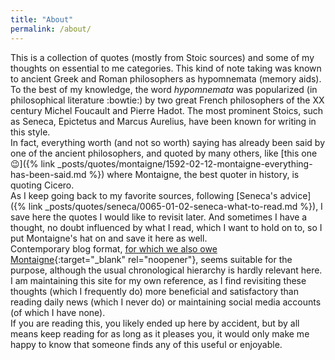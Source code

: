 ```yaml
---
title: "About"
permalink: /about/
---
```


This is a collection of quotes (mostly from Stoic sources) and some of my thoughts on essential to me categories. This kind of note taking was known to ancient Greek and Roman philosophers as hypomnemata (memory aids). To the best of my knowledge, the word *hypomnemata* was popularized (in philosophical literature :bowtie:) by two great French philosophers of the XX century Michel Foucault and Pierre Hadot. The most prominent Stoics, such as Seneca, Epictetus and Marcus Aurelius, have been known for writing in this style.<br>
In fact, everything worth (and not so worth) saying has already been said by one of the ancient philosophers, and quoted by many others, like [this one :wink:]({% link _posts/quotes/montaigne/1592-02-12-montaigne-everything-has-been-said.md %}) where Montaigne, the best quoter in history, is quoting Cicero.<br>
As I keep going back to my favorite sources, following [Seneca's advice]({% link _posts/quotes/seneca/0065-01-02-seneca-what-to-read.md %}), I save here the quotes I would like to revisit later. And sometimes I have a thought, no doubt influenced by what I read, which I want to hold on to, so I put Montaigne's hat on and save it here as well.<br>
Contemporary blog format, [for which we also owe Montaigne](https://www.theparisreview.org/blog/2010/11/12/what-bloggers-owe-montaigne/){:target="_blank" rel="noopener"}, seems suitable for the purpose, although the usual chronological hierarchy is hardly relevant here.<br>
I am maintaining this site for my own reference, as I find revisiting these thoughts (which I frequently do) more beneficial and satisfactory than reading daily news (which I never do) or maintaining social media accounts (of which I have none).<br>
If you are reading this, you likely ended up here by accident, but by all means keep reading for as long as it pleases you, it would only make me happy to know that someone finds any of this useful or enjoyable.